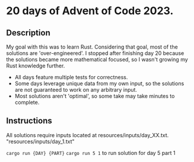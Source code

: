 # 20 days of Advent of Code 2023.

## Description
My goal with this was to learn Rust. Considering that goal, most of the solutions are 'over-engineered'. I stopped after finishing day 20 because the solutions became more mathematical focused, so I wasn't growing my Rust knowledge further. 
- All days feature multiple tests for correctness. 
- Some days leverage unique data from my own input, so the solutions are not guaranteed to work on any arbitrary input.
- Most solutions aren't 'optimal', so some take may take minutes to complete.
## Instructions
All solutions require inputs located at resources/inputs/day_XX.txt.
"resources/inputs/day_1.txt"

`cargo run {DAY} {PART}`
`cargo run 5 1` to run solution for day 5 part 1
